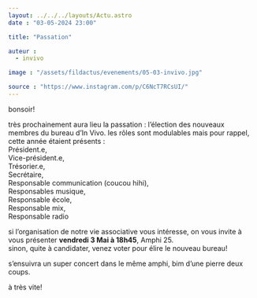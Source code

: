 ```yaml
---
layout: ../../../layouts/Actu.astro
date : "03-05-2024 23:00"

title: "Passation"

auteur :
  - invivo

image : "/assets/fildactus/evenements/05-03-invivo.jpg"

source : "https://www.instagram.com/p/C6NcT7RCsUI/"
---
```


bonsoir!

très prochainement aura lieu la passation : l’élection des nouveaux membres du bureau d’In Vivo. les rôles sont modulables mais pour rappel, cette année étaient présents :  
Président.e,  
Vice-président.e,  
Trésorier.e,  
Secrétaire,  
Responsable communication (coucou hihi),  
Responsables musique,  
Responsable école,  
Responsable mix,  
Responsable radio

si l’organisation de notre vie associative vous intéresse, on vous invite à vous présenter __vendredi 3 Mai à 18h45__, Amphi 25.  
sinon, quite à candidater, venez voter pour élire le nouveau bureau!

s’ensuivra un super concert dans le même amphi, bim d’une pierre deux coups.

à très vite!